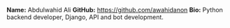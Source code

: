**Name:** Abdulwahid Ali
**GitHub:** https://github.com/awahidanon
**Bio:** Python backend developer, Django, API and bot development.
